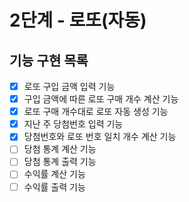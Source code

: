 # 2단계 - 로또(자동)

## 기능 구현 목록
* [X] 로또 구입 금액 입력 기능
* [X] 구입 금액에 따른 로또 구매 개수 계산 기능
* [X] 로또 구매 개수대로 로또 자동 생성 기능
* [X] 지난 주 당첨번호 입력 기능
* [X] 당첨번호와 로또 번호 일치 개수 계산 기능
* [ ] 당첨 통계 계산 기능
* [ ] 당첨 통계 출력 기능
* [ ] 수익률 계산 기능
* [ ] 수익률 출력 기능 
